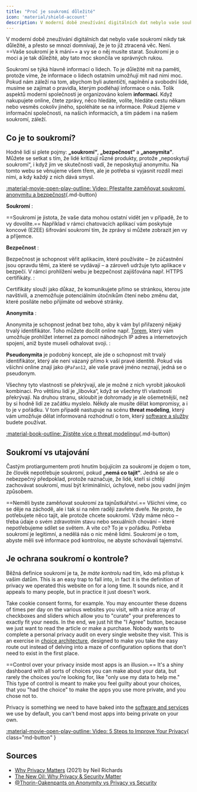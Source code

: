 ```yaml
---
title: "Proč je soukromí důležité"
icon: 'material/shield-account'
description: V moderní době zneužívání digitálních dat nebylo vaše soukromí nikdy tak důležité, a přesto se mnozí domnívají, že je to již ztracená věc. Není.
---
```


V moderní době zneužívání digitálních dat nebylo vaše soukromí nikdy tak důležité, a přesto se mnozí domnívají, že je to již ztracená věc. Není. ==Vaše soukromí je k mání== a vy se o něj musíte starat. Soukromí je o moci a je tak důležité, aby tato moc skončila ve správných rukou.

Soukromí se týká hlavně informací o lidech. To je důležité mít na paměti, protože víme, že informace o lidech ostatním umožňují mít nad nimi moc. Pokud nám záleží na tom, abychom byli autentičtí, naplnění a svobodní lidé, musíme se zajímat o pravidla, kterým podléhají informace o nás. Tolik aspektů moderní společnosti je organizováno kolem **informací**. Když nakupujete online, čtete zprávy, něco hledáte, volíte, hledáte cestu někam nebo vesměs cokoliv jiného, spoléháte se na informace. Pokud žijeme v informační společnosti, na našich informacích, a tím pádem i na našem soukromí, záleží.

## Co je to soukromí?

Hodně lidí si plete pojmy: **„soukromí“**, **„bezpečnost“** a **„anonymita“**. Můžete se setkat s tím, že lidé kritizují různé produkty, protože „neposkytují soukromí“, i když jim ve skutečnosti vadí, že neposkytují anonymitu. Na tomto webu se věnujeme všem třem, ale je potřeba si vyjasnit rozdíl mezi nimi, a kdy každý z nich dává smysl.

[:material-movie-open-play-outline: Video: Přestaňte zaměňovat soukromí, anonymitu a bezpečnost](https://www.privacyguides.org/videos/2025/03/14/stop-confusing-privacy-anonymity-and-security ""){.md-button}

<!-- markdownlint-disable-next-line -->
**Soukromí**
:

==Soukromí je jistota, že vaše data mohou ostatní vidět jen v případě, že to vy dovolíte.== Například v rámci chatovacích aplikací vám poskytuje koncové (E2EE) šifrování soukromí tím, že zprávy si můžete zobrazit jen vy a příjemce.

<!-- markdownlint-disable-next-line -->
**Bezpečnost**
:

Bezpečnost je schopnost věřit aplikacím, které používáte – že zúčastnění jsou opravdu těmi, za které se vydávají – a zároveň udržuje tyto aplikace v bezpečí. V rámci prohlížení webu je bezpečnost zajišťována např. HTTPS certifikáty.
:

Certifikáty slouží jako důkaz, že komunikujete přímo se stránkou, kterou jste navštívili, a znemožňuje potenciálním útočníkům čtení nebo změnu dat, které posíláte nebo přijímáte od webové stránky.

<!-- markdownlint-disable-next-line -->
**Anonymita**
:

Anonymita je schopnost jednat bez toho, aby k vám byl přiřazený nějaký trvalý identifikátor. Toho můžete docílit online např. [Torem](../tor.md), který vám umožňuje prohlížet internet za pomoci náhodných IP adres a internetových spojení, aniž byste museli odhalovat svoji.
:

**Pseudonymita** je podobný koncept, ale jde o schopnost mít trvalý identifikátor, který ale není vázaný přímo k vaší pravé identitě. Pokud vás všichni online znají jako `@Pařan12`, ale vaše pravé jméno neznají, jedná se o pseudonym.

Všechny tyto vlastnosti se překrývají, ale je možné z nich vyrobit jakoukoli kombinaci. Pro většinu lidí je „libovka“, když se všechny tři vlastnosti překrývají. Na druhou stranu, skloubit je dohromady je ale ošemetnější, než by si hodně lidí ze začátku myslelo. Někdy ale musíte dělat kompromisy, a i to je v pořádku. V tom případě nastupuje na scénu **threat modeling**, který vám umožňuje dělat informovaná rozhodnutí o tom, který [software a služby](../tools.md) budete používat.

[:material-book-outline: Zjistěte více o threat modelingu](threat-modeling.md ""){.md-button}

## Soukromí vs utajování

Častým protiargumentem proti hnutím bojujícím za soukromí je dojem o tom, že člověk nepotřebuje soukromí, pokud **„nemá co tajit“**. Jedná se ale o nebezpečný předpoklad, protože naznačuje, že lidé, kteří si chtějí zachovávat soukromí, musí být kriminálníci, úchylové, nebo jsou vadní jiným způsobem.

==Neměli byste zaměňovat soukromí za tajnůstkářství.== Všichni víme, co se děje na záchodě, ale i tak si na něm raději zavřete dveře. Ne proto, že potřebujete něco tajit, ale protože chcete soukromí. Vždy máme něco – třeba údaje o svém zdravotním stavu nebo sexuálních chování – které nepotřebujeme sdílet se světem. A víte co? To je v pořádku. Potřeba soukromí je legitimní, a nedělá nás o nic méně lidmi. Soukromí je o tom, abyste měli své informace pod kontrolou, ne abyste schovávali tajemství.

## Je ochrana soukromí o kontrole?

Běžná definice soukromí je ta, že *máte kontrolu* nad tím, kdo má přístup k vašim datům. This is an easy trap to fall into, in fact it is the definition of privacy we operated this website on for a long time. It sounds nice, and it appeals to many people, but in practice it just doesn't work.

Take cookie consent forms, for example. You may encounter these dozens of times per day on the various websites you visit, with a nice array of checkboxes and sliders which allow you to "curate" your preferences to exactly fit your needs. In the end, we just hit the "I Agree" button, because we just want to read the article or make a purchase. Nobody wants to complete a personal privacy audit on every single website they visit. This is an exercise in [choice architecture](https://en.wikipedia.org/wiki/Choice_architecture), designed to make you take the easy route out instead of delving into a maze of configuration options that don't need to exist in the first place.

==Control over your privacy inside most apps is an illusion.== It's a shiny dashboard with all sorts of choices you can make about your data, but rarely the choices you're looking for, like "only use my data to help me." This type of control is meant to make you feel guilty about your choices, that you "had the choice" to make the apps you use more private, and you chose not to.

Privacy is something we need to have baked into the [software and services](../tools.md) we use by default, you can't bend most apps into being private on your own.

[:material-movie-open-play-outline: Video: 5 Steps to Improve Your Privacy](https://www.privacyguides.org/videos/2025/02/14/5-easy-steps-to-protect-yourself-online){ class="md-button" }

## Sources

- [Why Privacy Matters](https://amazon.com/dp/0190939044) (2021) by Neil Richards
- [The New Oil: Why Privacy & Security Matter](https://thenewoil.org/en/guides/prologue/why)
- [@Thorin-Oakenpants on Anonymity vs Privacy vs Security](https://code.privacyguides.dev/privacyguides/privacytools.io/issues/1760#issuecomment-10452)
